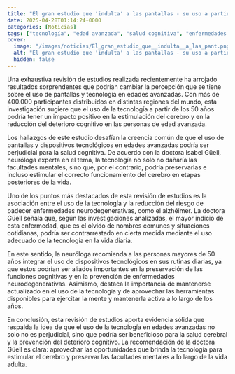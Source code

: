 ```yaml
---
title: "El gran estudio que 'indulta' a las pantallas - su uso a partir de los 50 años estimula el cerebro y reduce el deterioro cognitivo"
date: 2025-04-28T01:14:24+0000
categories: [Noticias]
tags: ["tecnología", "edad avanzada", "salud cognitiva", "enfermedades neurodegenerativas", "funciones cognitivas", "prevención", "deterioro cognitivo"]
cover:
  image: "/images/noticias/El_gran_estudio_que__indulta__a_las_pant.png"
  alt: "El gran estudio que 'indulta' a las pantallas - su uso a partir de los 50 años estimula el cerebro y reduce el deterioro cognitivo"
  hidden: false
---
```


Una exhaustiva revisión de estudios realizada recientemente ha arrojado resultados sorprendentes que podrían cambiar la percepción que se tiene sobre el uso de pantallas y tecnología en edades avanzadas. Con más de 400.000 participantes distribuidos en distintas regiones del mundo, esta investigación sugiere que el uso de la tecnología a partir de los 50 años podría tener un impacto positivo en la estimulación del cerebro y en la reducción del deterioro cognitivo en las personas de edad avanzada.

Los hallazgos de este estudio desafían la creencia común de que el uso de pantallas y dispositivos tecnológicos en edades avanzadas podría ser perjudicial para la salud cognitiva. De acuerdo con la doctora Isabel Güell, neuróloga experta en el tema, la tecnología no solo no dañaría las facultades mentales, sino que, por el contrario, podría preservarlas e incluso estimular el correcto funcionamiento del cerebro en etapas posteriores de la vida.

Uno de los puntos más destacados de esta revisión de estudios es la asociación entre el uso de la tecnología y la reducción del riesgo de padecer enfermedades neurodegenerativas, como el alzhéimer. La doctora Güell señala que, según las investigaciones analizadas, el mayor indicio de esta enfermedad, que es el olvido de nombres comunes y situaciones cotidianas, podría ser contrarrestado en cierta medida mediante el uso adecuado de la tecnología en la vida diaria.

En este sentido, la neuróloga recomienda a las personas mayores de 50 años integrar el uso de dispositivos tecnológicos en sus rutinas diarias, ya que estos podrían ser aliados importantes en la preservación de las funciones cognitivas y en la prevención de enfermedades neurodegenerativas. Asimismo, destaca la importancia de mantenerse actualizado en el uso de la tecnología y de aprovechar las herramientas disponibles para ejercitar la mente y mantenerla activa a lo largo de los años.

En conclusión, esta revisión de estudios aporta evidencia sólida que respalda la idea de que el uso de la tecnología en edades avanzadas no solo no es perjudicial, sino que podría ser beneficioso para la salud cerebral y la prevención del deterioro cognitivo. La recomendación de la doctora Güell es clara: aprovechar las oportunidades que brinda la tecnología para estimular el cerebro y preservar las facultades mentales a lo largo de la vida adulta.
